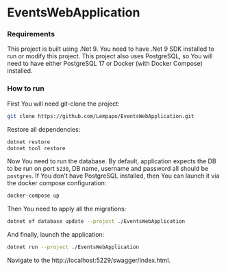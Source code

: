﻿# EventsWebApplication

### Requirements

This project is built using .Net 9. You need to have .Net 9 SDK installed to run or modify this project.
This project also uses PostgreSQL, so You will need to have either PostgreSQL 17 or Docker (with Docker Compose) installed.

### How to run

First You will need git-clone the project:
```bash
git clone https://github.com/Lempapo/EventsWebApplication.git
```

Restore all dependencies:
```bash
dotnet restore
dotnet tool restore
```

Now You need to run the database. By default, application expects the DB to be run on port `5230`, DB name, username and password all should be `postgres`. 
If You don't have PostgreSQL installed, then You can launch it via the docker compose configuration:
```bash
docker-compose up
```

Then You need to apply all the migrations:
```bash
dotnet ef database update --project ./EventsWebApplication
```

And finally, launch the application:
```bash
dotnet run --project ./EventsWebApplication
```

Navigate to the http://localhost:5229/swagger/index.html.
